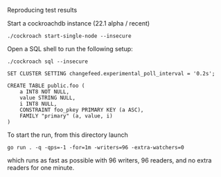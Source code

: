 Reproducing test results

Start a cockroachdb instance (22.1 alpha / recent)

    ./cockroach start-single-node --insecure

Open a SQL shell to run the following setup:

    ./cockroach sql --insecure
    
    SET CLUSTER SETTING changefeed.experimental_poll_interval = '0.2s';

    CREATE TABLE public.foo (
        a INT8 NOT NULL,
        value STRING NULL,
        i INT8 NULL,
        CONSTRAINT foo_pkey PRIMARY KEY (a ASC),
        FAMILY "primary" (a, value, i)
    )

To start the run, from this directory launch

    go run . -q -qps=-1 -for=1m -writers=96 -extra-watchers=0

which runs as fast as possible with 96 writers, 96 readers, and no extra readers for one minute.
